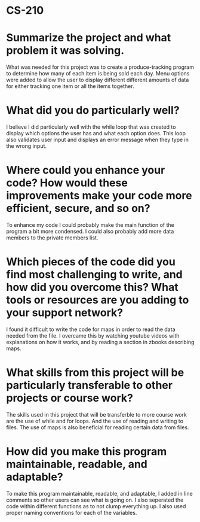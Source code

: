 # CS-210
# Summarize the project and what problem it was solving.
What was needed for this project was to create a produce-tracking program to determine how many of each item is being sold each day. Menu options were added to allow the user to display different different amounts of data for either tracking one item or all the items together. 
# What did you do particularly well?
I believe I did particularly well with the while loop that was created to display which options the user has and what each option does. This loop also validates user input and displays an error message when they type in the wrong input.
# Where could you enhance your code? How would these improvements make your code more efficient, secure, and so on?
To enhance my code I could probably make the main function of the program a bit more condensed. I could also probably add more data members to the private members list.
# Which pieces of the code did you find most challenging to write, and how did you overcome this? What tools or resources are you adding to your support network?
I found it difficult to write the code for maps in order to read the data needed from the file. I overcame this by watching youtube videos with explanations on how it works, and by reading a section in zbooks describing maps. 
# What skills from this project will be particularly transferable to other projects or course work?
The skills used in this project that will be transferble to more course work are the use of while and for loops. And the use of reading and writing to files. The use of maps is also beneficial for reading certain data from files.
# How did you make this program maintainable, readable, and adaptable?
To make this program maintainable, readable, and adaptable, I added in line comments so other users can see what is going on. I also seperated the code within different functions as to not clump everything up. I also used proper naming conventions for each of the variables.
